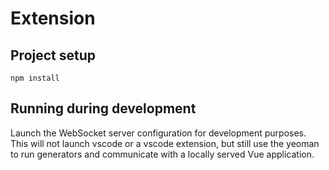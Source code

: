 # Extension

## Project setup
```
npm install
```

## Running during development
Launch the WebSocket server configuration for development purposes. This will not launch vscode or a vscode extension, but still use the yeoman to run generators and communicate with a locally served Vue application.
